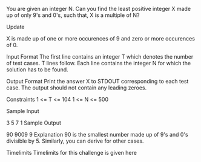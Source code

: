 You are given an integer N. Can you find the least positive integer X made up of only 9's and 0's, such that, X is a multiple of N?

Update

X is made up of one or more occurences of 9 and zero or more occurences of 0.

Input Format
The first line contains an integer T which denotes the number of test cases. T lines follow.
Each line contains the integer N for which the solution has to be found.

Output Format
Print the answer X to STDOUT corresponding to each test case. The output should not contain any leading zeroes.

Constraints
1 <= T <= 104
1 <= N <= 500

Sample Input

3
5
7
1
Sample Output

90
9009
9
Explanation
90 is the smallest number made up of 9's and 0's divisible by 5. Similarly, you can derive for other cases.

Timelimits Timelimits for this challenge is given here
